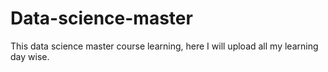 # Data-science-master
This data science master course learning, here I will upload all my learning day wise.
